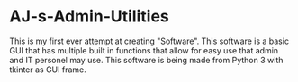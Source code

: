 # AJ-s-Admin-Utilities
This is my first ever attempt at creating "Software". This software is a basic GUI that has multiple built in functions that allow for easy use that admin and IT personel may use. This software is being made from Python 3 with tkinter as GUI frame.
